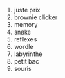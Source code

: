 1. juste prix
1. brownie clicker
1. memory
1. snake
1. reflexes
1. wordle
1. labyrinthe
1. petit bac
1. souris